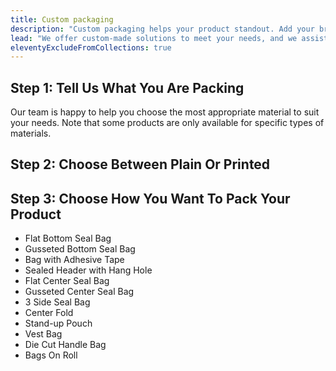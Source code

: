 ```yaml
---
title: Custom packaging
description: "Custom packaging helps your product standout. Add your brand to everything you sell with personalized packaging from Performance Plastics."
lead: "We offer custom-made solutions to meet your needs, and we assist you from idea to finished product. Scroll down for a step by step guide and contact us to schedule a consultation."
eleventyExcludeFromCollections: true
---
```


## Step 1: Tell Us What You Are Packing

Our team is happy to help you choose the most appropriate material to suit your needs.
Note that some products are only available for specific types of materials.

## Step 2: Choose Between Plain Or Printed

## Step 3: Choose How You Want To Pack Your Product

- Flat Bottom Seal Bag
- Gusseted Bottom Seal Bag
- Bag with Adhesive Tape
- Sealed Header with Hang Hole
- Flat Center Seal Bag
- Gusseted Center Seal Bag
- 3 Side Seal Bag
- Center Fold
- Stand-up Pouch
- Vest Bag
- Die Cut Handle Bag
- Bags On Roll